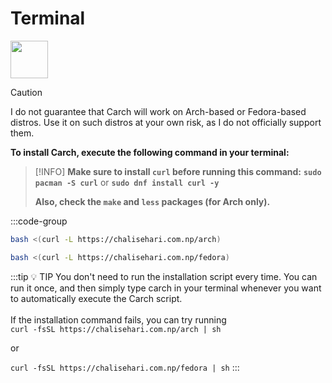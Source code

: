 # Terminal
<img src="https://img.icons8.com/?size=80&id=v8LYQxpvZ4xX&format=png" width="60" />

> [!CAUTION]
> I do not guarantee that Carch will work on Arch-based or Fedora-based distros. Use it on such distros at your own risk, as I do not officially support them.

**To install Carch, execute the following command in your terminal:**

> [!INFO]
> **Make sure to install `curl` before running this command:** **`sudo pacman -S curl`** or **`sudo dnf install curl -y`**  
>
> **Also, check the `make` and `less` packages (for Arch only).**

:::code-group


```sh [<i class="devicon-archlinux-plain"></i> Arch]
bash <(curl -L https://chalisehari.com.np/arch)
```

```sh [<i class="devicon-fedora-plain"></i> Fedora]
bash <(curl -L https://chalisehari.com.np/fedora)
```
:::tip :bulb: TIP
You don't need to run the installation script every time. You can run it once, and then simply type carch in your terminal whenever you want to automatically execute the Carch script.
<br><br>
If the installation command fails, you can try running
<br>
`curl -fsSL https://chalisehari.com.np/arch | sh`

or

`curl -fsSL https://chalisehari.com.np/fedora | sh`
:::
